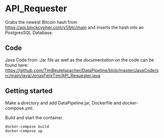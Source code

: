 # API_Requester

Grabs the newest Bitcoin hash from https://api.blockcypher.com/v1/btc/main and inserts the hash into an PostgresSQL Database.

## Code

Java Code from .Jar file as well as the documentation on the code can be found here:
https://github.com/TimBeutelspacher/DataPipeline/blob/master/JavaCode/src/main/java/JonasFelixTim/API_Requester.java

## Getting started

Make a directory and add DataPipeline.jar, Dockerfile and docker-compose.yml.

Build and start the container.

    docker-compose build
    docker-compose up
